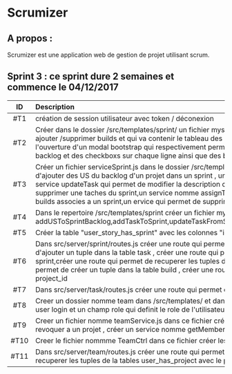 Scrumizer
=========

A propos :
----------
Scrumizer est une application web de gestion de projet utilisant scrum.

Sprint 3 : ce sprint dure 2 semaines et commence le 04/12/2017
---------

|ID |Description|affecté|Etat|
|:-:|:----------|:---|:---|
|#T1|création de session utilisateur avec token / déconexion |no one|Todo|
|#T2|Créer dans le dossier /src/templates/sprint/ un fichier mysprint.html qui contient un bouton nomme builds un clique sur ce bouton entraine l'ouverture d'un modal dans lequel on affichera la liste des builds on pourra aussi ajouter /supprimer builds et qui va contenir le tableau des US du sprint,le tableau des taches du sprint et un bouton pour ajouter des US du backlog , un bouton pour créer une taches un clique sur ces boutons entraine l'ouverture d'un modal bootstrap qui respectivement permet d'ajouter des US du backlog dans le mini backlog du sprint et de créer une tache dans le sprint ndans le formulaire d'ajout de US dans le sprint nous aurons le backlog et des checkboxs sur chaque ligne ainsi que des boutons (submit,cancel),  dans le formulaire de creation d'une nouvelle tache nous aurons les champs suivants description ainsi que des boutons (submit,cancel)|Cheikh|Todo|
|#T3|Créer un fichier serviceSprint.js dans le dossier /src/templates/sprint/ et dans ce fichier créer les services nomme addTaskToSprint qui permet d'ajouter une tache au sprint ,un service addUsToSprintBacklog qui permet d'ajouter des US du backlog d'un projet dans un sprint , un service getTaskFromSprint qui permet de récupérer les tâches d'un sprint d'un sprint, un service getUsFromSprint qui permet de récupérer les US d'un sprint,un service updateTask qui permet de modifier la description d'une tache et l'etat,un service deleteFromSprintBaacklog qui permet de   supprimer un US du mini backlog,un service nomme deleteTaskFromSprint qui permet de supprimer une taches du sprint,un service nomme assignTask qui permet a un membre d'un projet de s'assigner une tache,un service addBuild qui permet d'ajouter une nouveau build,un service qui permet de recuperer les builds associes a un sprint,un ervice qui permet de supprimer un build|Baldepro|Todo|
|#T4|Dans le repertoire /src/templates/sprint créer un fichier mySprintCtrl et dans ce fichier créer un controlleur nommé mySprintCtrl qui contient les fonctions les fonctions suivantes : addUSToSprintBacklog,addTaskToSprint,updateTaskFromSprint,deleteTaskFromSprint,deleteUsFromSprintBackog,getTaskFromSprint,getUsFromSprintBacklog,assignTask,addBuild,deleteBuildFromSprint,getAllBuildFromSprint |Baldepro|Todo|
|#T5|Créer la table "user_story_has_sprint"  avec les colonnes "id", "user_story_id", "sprint_id"|sebBielawski|Todo|
|#T6|Dans src/server/sprint/routes.js créer une route qui permet d'ajouter un tuple dans la table "user_story_has_sprint" ,créer une route qui permet de supprimer un tuple dans la table Sprint_has_US , créer une route qui permet d'ajouter un tuple dans la table task , créer une route qui permet de supprimer un tuple dans la table task ,créer une route qui permet de recuperer toutes les tuples de la table Task en donnant comme parametre l'id du sprint,créer une route qui permet de recuperer les tuples de la table Sprint_has_US en donnant les parametres project_Id et sprintId,créer une route qui permet de mettre a jour un tuple dans la table Task ,créer une route qui permet de créer un tuple dans la table build , créer une route qui permet de supprimer un tuple dans la table build ,créer une route qui permet de recuperer un tuple dans la table build avec comme parametre sprint_id et project_id |Baldepro|Todo|
|#T7|Dans src/server/task/routes.js créer une route qui permet d'ajouter un tuple dans la table "user_story_has_sprint", |Cheikh|Todo|
|#T8|Creer un dossier nomme team dans /src/templates/ et dans ce dossier créer un fichier team.html dans lequel on aura un formulaire permettant d'ajouter un nouveau membre a un projet dans ce forumalire on aura un champ user login et un champ role qui definit le role de l'utilisateur dans le projet  Sprint_has_US qui contient 3 colonnes project_id,sprint_id,sprint_id et un tableau qui permet d'afficher les membres du projet|no one|Todo|
|#T9|Creer un fichier nomme teamService.js dans ce fichier créer un service addNewMember qui permet d'ajouter un nouveau membre a un projet , créer un service nomme revokFromProject qui permet a un utilisateur de se revoquer a un projet , créer un service nomme getMember qui permet de recuperer les membres d'un projet |no one|Todo|
|#T10|Creer le fichier nommme TeamCtrl dans ce fichier créer les fonctions addMember,getMembers,revokMemberFromProject.   |Cheikh|Todo|
|#T11|Dans src/server/team/routes.js créer une route qui permet d'ajouter un tuple dans la table "user_has_project" , créer une route qui permet de supprimer un tuple dans la table "user_has_project", créer une route qui permet de recuperer les tuples de la tables user_has_project avec le parametre project_id,créer  |no one|Todo|


